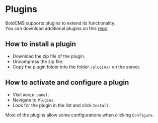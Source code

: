 # Plugins
BoidCMS supports plugins to extend its functionality.     
You can download additional plugins on this [repo](https://github.com/BoidCMS/plugins).

## How to install a plugin

<!-- ### FTP -->
- Download the zip file of the plugin.
- Uncompress the zip file.
- Copy the plugin folder into the folder `/plugins/` on the server.

<!--
### Admin Upload
- Download the zip file of the plugin.
- Visit `Admin > Plugins`, Upload the compressed zip file.
-->

## How to activate and configure a plugin
- Visit `Admin panel`.
- Navigate to `Plugins`.
- Look for the plugin in the list and click `Install`.

Most of the plugins allow some configurations when clicking `Configure`.
